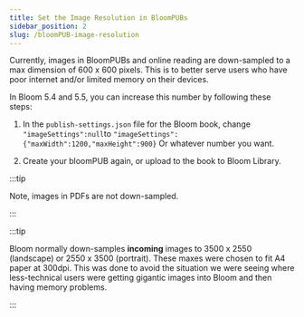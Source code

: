 ```yaml
---
title: Set the Image Resolution in BloomPUBs
sidebar_position: 2
slug: /bloomPUB-image-resolution
---
```




Currently, images in BloomPUBs and online reading are down-sampled to a max dimension of 600 x 600 pixels. This is to better serve users who have poor internet and/or limited memory on their devices.


In Bloom 5.4 and 5.5, you can increase this number by following these steps:


1) In the `publish-settings.json` file for the Bloom book, change `"imageSettings":null`to `"imageSettings":{"maxWidth":1200,"maxHeight":900}` Or whatever number you want.


2) Create your bloomPUB again, or upload to the book to Bloom Library.


:::tip

Note, images in PDFs are not down-sampled.

:::




:::tip

Bloom normally down-samples **incoming** images to 3500 x 2550 (landscape) or 2550 x 3500 (portrait). These maxes were chosen to fit A4 paper at 300dpi. This was done to avoid the situation we were seeing where less-technical users were getting gigantic images into Bloom and then having memory problems.

:::



